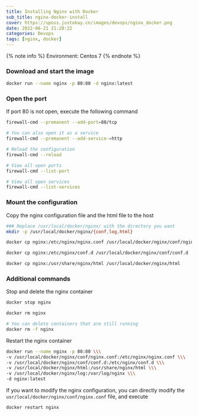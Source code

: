 ```yaml
---
title: Installing Nginx with Docker
sub_title: nginx-docker-install
cover: https://uposs.justokay.cn/images/devops/nginx_docker.png
date: 2022-06-21 21:28:22
categories: Devops
tags: [nginx, docker]
---
```


{% note info  %}
Environment: Centos 7
{% endnote %}

### Download and start the image

```bash
docker run --name nginx -p 80:80 -d nginx:latest
```

### Open the port

If port 80 is not open, execute the following command

```bash
firewall-cmd --premanent --add-port=80/tcp

# You can also open it as a service
firewall-cmd --premanent --add-service-=http

# Reload the configuration
firewall-cmd --reload

# View all open ports
firewall-cmd --list-port

# View all open services
firewall-cmd --list-services

```

### Mount the configuration

Copy the nginx configuration file and the html file to the host

```bash
### Replace /usr/local/docker/nginx/ with the directory you want
mkdir -p /usr/local/docker/nginx/{conf,log,html}

docker cp nginx:/etc/nginx/nginx.conf /usr/local/docker/nginx/conf/nginx.conf

docker cp nginx:/etc/nginx/conf.d /usr/local/docker/nginx/conf/conf.d

docker cp nginx:/usr/share/nginx/html /usr/local/docker/nginx/html

```

### Additional commands

Stop and delete the nginx container

```bash
docker stop nginx

docker rm nginx

# You can delete containers that are still running
docker rm -f nginx
```

Restart the nginx container

```bash
docker run --name nginx -p 80:80 \\\
-v /usr/local/docker/nginx/conf/nginx.conf:/etc/nginx/nginx.conf \\\
-v /usr/local/docker/nginx/conf/conf.d:/etc/nginx/conf.d \\\
-v /usr/local/docker/nginx/html:/usr/share/nginx/html \\\
-v /usr/local/docker/nginx/log:/var/log/nginx \\\
-d nginx:latest
```

If you want to modify the nginx configuration, you can directly modify the `usr/local/docker/nginx/conf/nginx.conf` file, and execute

```bash
docker restart nginx
```
